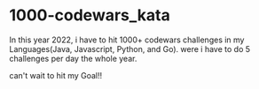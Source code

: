 # 1000-codewars_kata

In this year 2022, i have to hit 1000+ codewars challenges in my Languages(Java, Javascript, Python, and Go).
were i have to do 5 challenges per day the whole year.

can't wait to hit my Goal!!
